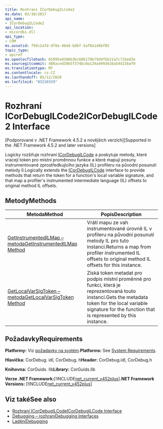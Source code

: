 ```yaml
---
title: Rozhraní ICorDebugILCode2
ms.date: 03/30/2017
api_name:
- ICorDebugILCode2
api_location:
- mscordbi.dll
api_type:
- COM
ms.assetid: f9dc2afd-df8a-464d-bdbf-5af0a1d4bf85
topic_type:
- apiref
ms.openlocfilehash: 65995e8386b3bc686178b79d4fbb21a7c71bed3e
ms.sourcegitcommit: 488aced39b5f374bc0a139a4993616a54d15baf0
ms.translationtype: MT
ms.contentlocale: cs-CZ
ms.lasthandoff: 05/12/2020
ms.locfileid: "83210329"
---
```

# <a name="icordebugilcode2-interface"></a><span data-ttu-id="a7773-102">Rozhraní ICorDebugILCode2</span><span class="sxs-lookup"><span data-stu-id="a7773-102">ICorDebugILCode2 Interface</span></span>
<span data-ttu-id="a7773-103">[Podporované v .NET Framework 4.5.2 a novějších verzích]</span><span class="sxs-lookup"><span data-stu-id="a7773-103">[Supported in the .NET Framework 4.5.2 and later versions]</span></span>  
  
 <span data-ttu-id="a7773-104">Logicky rozšiřuje rozhraní [ICorDebugILCode](icordebugilcode-interface.md) a poskytuje metody, které vracejí token pro místní proměnnou funkce a které mapují posuny instrumentované zprostředkujícího jazyka (IL) profileru na původní posunutí metody Il.</span><span class="sxs-lookup"><span data-stu-id="a7773-104">Logically extends the [ICorDebugILCode](icordebugilcode-interface.md) interface to provide methods that return the token for a function's local variable signature, and that map a profiler's instrumented intermediate language (IL) offsets to original method IL offsets.</span></span>  
  
## <a name="methods"></a><span data-ttu-id="a7773-105">Metody</span><span class="sxs-lookup"><span data-stu-id="a7773-105">Methods</span></span>  
  
|<span data-ttu-id="a7773-106">Metoda</span><span class="sxs-lookup"><span data-stu-id="a7773-106">Method</span></span>|<span data-ttu-id="a7773-107">Popis</span><span class="sxs-lookup"><span data-stu-id="a7773-107">Description</span></span>|  
|------------|-----------------|  
|[<span data-ttu-id="a7773-108">GetInstrumentedILMap – metoda</span><span class="sxs-lookup"><span data-stu-id="a7773-108">GetInstrumentedILMap Method</span></span>](icordebugilcode2-getinstrumentedilmap-method.md)|<span data-ttu-id="a7773-109">Vrátí mapu ze vah instrumentované úrovně IL v profileru na původní posunutí metody IL pro tuto instanci.</span><span class="sxs-lookup"><span data-stu-id="a7773-109">Returns a map from profiler instrumented IL offsets to original method IL offsets for this instance.</span></span>|  
|[<span data-ttu-id="a7773-110">GetLocalVarSigToken – metoda</span><span class="sxs-lookup"><span data-stu-id="a7773-110">GetLocalVarSigToken Method</span></span>](icordebugilcode2-getlocalvarsigtoken-method.md)|<span data-ttu-id="a7773-111">Získá token metadat pro podpis místní proměnné pro funkci, která je reprezentovaná touto instancí.</span><span class="sxs-lookup"><span data-stu-id="a7773-111">Gets the metadata token for the local variable signature for the function that is represented by this instance.</span></span>|  
  
## <a name="requirements"></a><span data-ttu-id="a7773-112">Požadavky</span><span class="sxs-lookup"><span data-stu-id="a7773-112">Requirements</span></span>  
 <span data-ttu-id="a7773-113">**Platformy:** Viz [požadavky na systém](../../get-started/system-requirements.md).</span><span class="sxs-lookup"><span data-stu-id="a7773-113">**Platforms:** See [System Requirements](../../get-started/system-requirements.md).</span></span>  
  
 <span data-ttu-id="a7773-114">**Hlavička:** CorDebug. idl, CorDebug. h</span><span class="sxs-lookup"><span data-stu-id="a7773-114">**Header:** CorDebug.idl, CorDebug.h</span></span>  
  
 <span data-ttu-id="a7773-115">**Knihovna:** CorGuids. lib</span><span class="sxs-lookup"><span data-stu-id="a7773-115">**Library:** CorGuids.lib</span></span>  
  
 <span data-ttu-id="a7773-116">**Verze .NET Framework:**[!INCLUDE[net_current_v452plus](../../../../includes/net-current-v452plus-md.md)]</span><span class="sxs-lookup"><span data-stu-id="a7773-116">**.NET Framework Versions:** [!INCLUDE[net_current_v452plus](../../../../includes/net-current-v452plus-md.md)]</span></span>  
  
## <a name="see-also"></a><span data-ttu-id="a7773-117">Viz také</span><span class="sxs-lookup"><span data-stu-id="a7773-117">See also</span></span>

- [<span data-ttu-id="a7773-118">Rozhraní ICorDebugILCode</span><span class="sxs-lookup"><span data-stu-id="a7773-118">ICorDebugILCode Interface</span></span>](icordebugilcode-interface.md)
- [<span data-ttu-id="a7773-119">Debugging – rozhraní</span><span class="sxs-lookup"><span data-stu-id="a7773-119">Debugging Interfaces</span></span>](debugging-interfaces.md)
- [<span data-ttu-id="a7773-120">Ladění</span><span class="sxs-lookup"><span data-stu-id="a7773-120">Debugging</span></span>](index.md)
